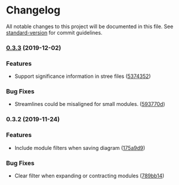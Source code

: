 # Changelog

All notable changes to this project will be documented in this file. See [standard-version](https://github.com/conventional-changelog/standard-version) for commit guidelines.

### [0.3.3](https://github.com/mapequation/alluvial-generator/compare/v0.3.2...v0.3.3) (2019-12-02)


### Features

* Support significance information in stree files ([5374352](https://github.com/mapequation/alluvial-generator/commit/5374352c283c6ef74bfe96a896531b2deb2e6de7))


### Bug Fixes

* Streamlines could be misaligned for small modules. ([593770d](https://github.com/mapequation/alluvial-generator/commit/593770d2b12ced277d22d6fa16b97c0d66bd6620))

### 0.3.2 (2019-11-24)


### Features

* Include module filters when saving diagram ([175a9d9](https://github.com/mapequation/alluvial-generator/commit/175a9d9ce26a36356d4cfb97c7502e628b7cb337))


### Bug Fixes

* Clear filter when expanding or contracting modules ([789bb14](https://github.com/mapequation/alluvial-generator/commit/789bb14414ece974f30b6fa2beb1bb67b378918f))
